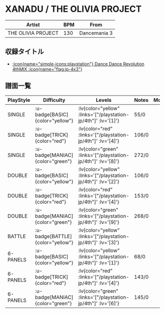 # XANADU / THE OLIVIA PROJECT

|Artist|BPM|From|
|------|---|----|
|THE OLIVIA PROJECT|130|Dancemania 3|

## 収録タイトル

- [ :icon{name="simple-icons:playstation"} Dance Dance Revolution 4thMIX :icon{name="flag:jp-4x3"} ](/playstation-jp/4th)

## 譜面一覧

|PlayStyle|Difficulty|Levels|Notes|Movie|
|---------|----------|------|-----|-----|
|SINGLE| :u-badge[BASIC]{color="yellow"} | :lv{color="yellow" :links='["/playstation-jp/4th"]' :lv='[1]'} |55/0||
|SINGLE| :u-badge[TRICK]{color="red"} | :lv{color="red" :links='["/playstation-jp/4th"]' :lv='[4]'} |106/0||
|SINGLE| :u-badge[MANIAC]{color="green"} | :lv{color="green" :links='["/playstation-jp/4th"]' :lv='[8]'} |272/0||
|DOUBLE| :u-badge[BASIC]{color="yellow"} | :lv{color="yellow" :links='["/playstation-jp/4th"]' :lv='[2]'} |106/0||
|DOUBLE| :u-badge[TRICK]{color="red"} | :lv{color="red" :links='["/playstation-jp/4th"]' :lv='[4]'} |153/0||
|DOUBLE| :u-badge[MANIAC]{color="green"} | :lv{color="green" :links='["/playstation-jp/4th"]' :lv='[9]'} |268/0||
|BATTLE| :u-badge[BATTLE]{color="yellow"} | :lv{color="yellow" :links='["/playstation-jp/4th"]' :lv='[3]'} |||
|6-PANELS| :u-badge[BASIC]{color="yellow"} | :lv{color="yellow" :links='["/playstation-jp/4th"]' :lv='[1]'} |68/0||
|6-PANELS| :u-badge[TRICK]{color="red"} | :lv{color="red" :links='["/playstation-jp/4th"]' :lv='[4]'} |143/0||
|6-PANELS| :u-badge[MANIAC]{color="green"} | :lv{color="green" :links='["/playstation-jp/4th"]' :lv='[6]'} |145/0||
